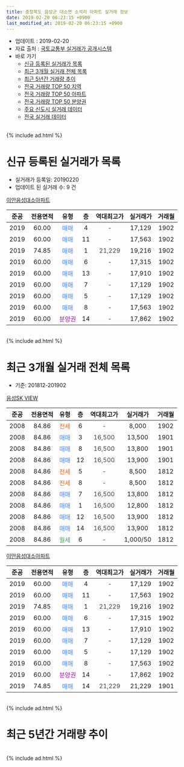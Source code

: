 ```yaml
---
title: 충청북도 음성군 대소면 소석리 아파트 실거래 정보
date: 2019-02-20 06:23:15 +0900
last_modified_at: 2019-02-20 06:23:15 +0900
---
```


* 업데이트 : 2019-02-20
* 자료 출처 : [국토교통부 실거래가 공개시스템](http://rt.molit.go.kr)
* 바로 가기
    * [신규 등록된 실거래가 목록](#신규-등록된-실거래가-목록)
    * [최근 3개월 실거래 전체 목록](#최근-3개월-실거래-전체-목록)
    * [최근 5년간 거래량 추이](#최근-5년간-거래량-추이)
    * [전국 거래량 TOP 50 지역](https://inasie.github.io/apt-trade-info/최근-3개월-전국에서-가장-거래가-많이-발생한-지역)
    * [전국 거래량 TOP 50 아파트](https://inasie.github.io/apt-trade-info/최근-3개월-전국에서-가장-거래가-많이-발생한-아파트)
    * [전국 거래량 TOP 50 분양권](https://inasie.github.io/apt-trade-info/최근-3개월-전국에서-가장-거래가-많이-발생한-분양권)
    * [주요 신도시 실거래 데이터](https://inasie.github.io/apt-trade-info/주요-신도시)
    * [전국 실거래 데이터](https://inasie.github.io/apt-trade-info/전국)
<br>
{% include ad.html %}
<br>

# 신규 등록된 실거래가 목록
* 실거래가 등록일: 20190220
* 업데이트 된 실거래 수: 9 건


[이안음성대소아파트](https://search.naver.com/search.naver?query=%EC%B6%A9%EC%B2%AD%EB%B6%81%EB%8F%84+%EC%9D%8C%EC%84%B1%EA%B5%B0+%EB%8C%80%EC%86%8C%EB%A9%B4+%EC%86%8C%EC%84%9D%EB%A6%AC+%EC%9D%B4%EC%95%88%EC%9D%8C%EC%84%B1%EB%8C%80%EC%86%8C%EC%95%84%ED%8C%8C%ED%8A%B8)

|준공|전용면적|유형|층|역대최고가|실거래가|거래월|
|:---:|:---:|:---:|:---:|:---:|:---:|:---:|
|2019|60.00|<span style="color:#4285f3">매매</span>|4|<span style="color:#444444">-</span>|17,129|1902|
|2019|60.00|<span style="color:#4285f3">매매</span>|11|<span style="color:#444444">-</span>|17,563|1902|
|2019|74.85|<span style="color:#4285f3">매매</span>|1|<span style="color:#444444">21,229</span>|19,216|1902|
|2019|60.00|<span style="color:#4285f3">매매</span>|6|<span style="color:#444444">-</span>|17,315|1902|
|2019|60.00|<span style="color:#4285f3">매매</span>|13|<span style="color:#444444">-</span>|17,910|1902|
|2019|60.00|<span style="color:#4285f3">매매</span>|7|<span style="color:#444444">-</span>|17,129|1902|
|2019|60.00|<span style="color:#4285f3">매매</span>|5|<span style="color:#444444">-</span>|17,129|1902|
|2019|60.00|<span style="color:#4285f3">매매</span>|8|<span style="color:#444444">-</span>|17,563|1902|
|2019|60.00|<span style="color:#9C11A5">분양권</span>|14|<span style="color:#444444">-</span>|17,862|1902|


<br>
{% include ad.html %}
<br>

# 최근 3개월 실거래 전체 목록
* 기준: 201812-201902


[음성SK VIEW](https://search.naver.com/search.naver?query=%EC%B6%A9%EC%B2%AD%EB%B6%81%EB%8F%84+%EC%9D%8C%EC%84%B1%EA%B5%B0+%EB%8C%80%EC%86%8C%EB%A9%B4+%EC%86%8C%EC%84%9D%EB%A6%AC+%EC%9D%8C%EC%84%B1SK+VIEW)

|준공|전용면적|유형|층|역대최고가|실거래가|거래월|
|:---:|:---:|:---:|:---:|:---:|:---:|:---:|
|2008|84.86|<span style="color:#ff5a00">전세</span>|6|<span style="color:#444444">-</span>|8,000|1902|
|2008|84.86|<span style="color:#4285f3">매매</span>|3|<span style="color:#444444">16,500</span>|13,500|1901|
|2008|84.86|<span style="color:#4285f3">매매</span>|8|<span style="color:#444444">16,500</span>|13,800|1901|
|2008|84.86|<span style="color:#4285f3">매매</span>|12|<span style="color:#444444">16,500</span>|13,900|1901|
|2008|84.86|<span style="color:#ff5a00">전세</span>|5|<span style="color:#444444">-</span>|8,500|1812|
|2008|84.86|<span style="color:#ff5a00">전세</span>|8|<span style="color:#444444">-</span>|8,500|1812|
|2008|84.86|<span style="color:#4285f3">매매</span>|7|<span style="color:#444444">16,500</span>|13,800|1812|
|2008|84.86|<span style="color:#4285f3">매매</span>|1|<span style="color:#444444">16,500</span>|12,800|1812|
|2008|84.86|<span style="color:#4285f3">매매</span>|12|<span style="color:#444444">16,500</span>|13,900|1812|
|2008|84.86|<span style="color:#4285f3">매매</span>|14|<span style="color:#444444">16,500</span>|13,900|1812|
|2008|84.86|<span style="color:#34a853">월세</span>|6|<span style="color:#444444">-</span>|1,000/50|1812|

[이안음성대소아파트](https://search.naver.com/search.naver?query=%EC%B6%A9%EC%B2%AD%EB%B6%81%EB%8F%84+%EC%9D%8C%EC%84%B1%EA%B5%B0+%EB%8C%80%EC%86%8C%EB%A9%B4+%EC%86%8C%EC%84%9D%EB%A6%AC+%EC%9D%B4%EC%95%88%EC%9D%8C%EC%84%B1%EB%8C%80%EC%86%8C%EC%95%84%ED%8C%8C%ED%8A%B8)

|준공|전용면적|유형|층|역대최고가|실거래가|거래월|
|:---:|:---:|:---:|:---:|:---:|:---:|:---:|
|2019|60.00|<span style="color:#4285f3">매매</span>|4|<span style="color:#444444">-</span>|17,129|1902|
|2019|60.00|<span style="color:#4285f3">매매</span>|11|<span style="color:#444444">-</span>|17,563|1902|
|2019|74.85|<span style="color:#4285f3">매매</span>|1|<span style="color:#444444">21,229</span>|19,216|1902|
|2019|60.00|<span style="color:#4285f3">매매</span>|6|<span style="color:#444444">-</span>|17,315|1902|
|2019|60.00|<span style="color:#4285f3">매매</span>|13|<span style="color:#444444">-</span>|17,910|1902|
|2019|60.00|<span style="color:#4285f3">매매</span>|7|<span style="color:#444444">-</span>|17,129|1902|
|2019|60.00|<span style="color:#4285f3">매매</span>|5|<span style="color:#444444">-</span>|17,129|1902|
|2019|60.00|<span style="color:#4285f3">매매</span>|8|<span style="color:#444444">-</span>|17,563|1902|
|2019|60.00|<span style="color:#9C11A5">분양권</span>|14|<span style="color:#444444">-</span>|17,862|1902|
|2019|74.85|<span style="color:#4285f3">매매</span>|14|<span style="color:#444444">21,229</span>|21,229|1901|


<br>
{% include ad.html %}
<br>

# 최근 5년간 거래량 추이


<div style="width:100%;">
    <canvas id="deal_progress" height="200"></canvas>
</div>

<script>
new Chart(document.getElementById("deal_progress"), {
    type: 'line',
    data: {
        labels: ['201402','201403','201404','201405','201406','201407','201408','201409','201410','201411','201412','201501','201502','201503','201504','201505','201506','201507','201508','201509','201510','201511','201512','201601','201602','201603','201604','201605','201606','201607','201608','201609','201610','201611','201612','201701','201702','201703','201704','201705','201706','201707','201708','201709','201710','201711','201712','201801','201802','201803','201804','201805','201806','201807','201808','201809','201810','201811','201812','201901','201902'],
        datasets: [{
            label: '매매',
            pointRadius: 1,
            data: [1, 0, 2, 2, 2, 1, 0, 0, 1, 1, 0, 0, 1, 0, 1, 1, 1, 0, 3, 0, 3, 1, 2, 1, 2, 2, 1, 1, 1, 3, 0, 2, 2, 3, 1, 0, 1, 0, 0, 3, 0, 0, 2, 0, 0, 0, 1, 0, 0, 1, 0, 1, 0, 0, 1, 2, 19, 12, 4, 4, 9],
            borderColor: "rgba(255, 201, 14, 1)",
            backgroundColor: "rgba(255, 201, 14, 0.5)",
            fill: false,
            lineTension: 0
        },{
            label: '전월세',
            pointRadius: 1,
            data: [0, 1, 1, 1, 1, 0, 1, 0, 0, 0, 0, 0, 0, 0, 0, 0, 0, 0, 0, 1, 1, 1, 0, 1, 1, 0, 0, 0, 0, 0, 0, 0, 1, 0, 0, 0, 0, 0, 0, 0, 0, 0, 0, 0, 1, 1, 0, 0, 2, 0, 1, 0, 0, 0, 0, 0, 2, 1, 3, 0, 1],
            borderColor: "rgba(0, 141, 185, 1)",
            backgroundColor: "rgba(0, 141, 185, 0.5)",
            fill: false,
            lineTension: 0
        }
        ]
    },
    options: {
        responsive: true,
        title: {
            display: false
        },
        tooltips: {
            mode: 'index',
            intersect: false
        },
        hover: {
            mode: 'nearest',
            intersect: true
        },
        scales: {
            xAxes: [{
                display: true,
                scaleLabel: {
                    display: true,
                    labelString: '년/월'
                }
            }],
            yAxes: [{
                display: true,
                ticks: {
                    suggestedMin: 0,
                },
                scaleLabel: {
                    display: true,
                    labelString: '실거래 수'
                }
            }]
        }
    }
});

</script>


<br>
{% include ad.html %}
<br>

